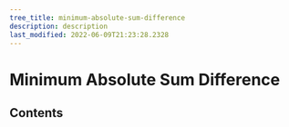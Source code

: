 ```yaml
---
tree_title: minimum-absolute-sum-difference
description: description
last_modified: 2022-06-09T21:23:28.2328
---
```


# Minimum Absolute Sum Difference

## Contents
